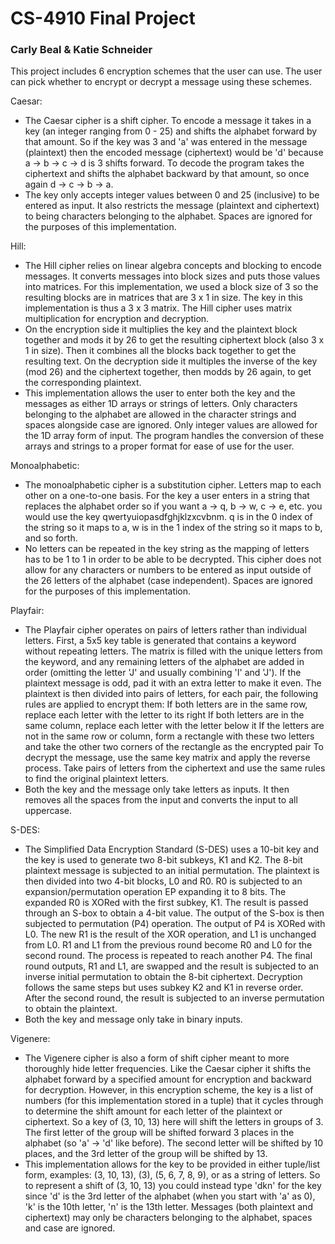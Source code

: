 # CS-4910 Final Project
### Carly Beal & Katie Schneider

This project includes 6 encryption schemes that the user can use. The user can pick whether to encrypt or decrypt a message using these schemes.

Caesar:
- The Caesar cipher is a shift cipher. To encode a message it takes in a key (an integer ranging from 0 - 25) and shifts the alphabet forward by that amount. So if the key was 3 and 'a' was entered in the message (plaintext) then the encoded message (ciphertext) would be 'd' because a -> b -> c -> d is 3 shifts forward. To decode the program takes the ciphertext and shifts the alphabet backward by that amount, so once again d -> c -> b -> a.
- The key only accepts integer values between 0 and 25 (inclusive) to be entered as input. It also restricts the message (plaintext and ciphertext) to being characters belonging to the alphabet. Spaces are ignored for the purposes of this implementation.

Hill:
- The Hill cipher relies on linear algebra concepts and blocking to encode messages. It converts messages into block sizes and puts those values into matrices. For this implementation, we used a block size of 3 so the resulting blocks are in matrices that are 3 x 1 in size. The key in this implementation is thus a 3 x 3 matrix. The Hill cipher uses matrix multiplication for encryption and decryption.
- On the encryption side it multiplies the key and the plaintext block together and mods it by 26 to get the resulting ciphertext block (also 3 x 1 in size). Then it combines all the blocks back together to get the resulting text. On the decryption side it multiples the inverse of the key (mod 26) and the ciphertext together, then modds by 26 again, to get the corresponding plaintext.
- This implementation allows the user to enter both the key and the messages as either 1D arrays or strings of letters. Only characters belonging to the alphabet are allowed in the character strings and spaces alongside case are ignored. Only integer values are allowed for the 1D array form of input. The program handles the conversion of these arrays and strings to a proper format for ease of use for the user.

Monoalphabetic:
- The monoalphabetic cipher is a substitution cipher. Letters map to each other on a one-to-one basis. For the key a user enters in a string that replaces the alphabet order so if you want a -> q, b -> w, c -> e, etc. you would use the key qwertyuiopasdfghjklzxcvbnm. q is in the 0 index of the string so it maps to a, w is in the 1 index of the string so it maps to b, and so forth.
- No letters can be repeated in the key string as the mapping of letters has to be 1 to 1 in order to be able to be decrypted. This cipher does not allow for any characters or numbers to be entered as input outside of the 26 letters of the alphabet (case independent). Spaces are ignored for the purposes of this implementation.

Playfair:
- The Playfair cipher operates on pairs of letters rather than individual letters. First, a 5x5 key table is generated that contains a keyword without repeating letters. The matrix is filled with the unique letters from the keyword, and any remaining letters of the alphabet are added in order (omitting the letter 'J' and usually combining 'I' and 'J'). If the plaintext message is odd, pad it with an extra letter to make it even. The plaintext is then divided into pairs of letters, for each pair, the following rules are applied to encrypt them:
  If both letters are in the same row, replace each letter with the letter to its right
  If both letters are in the same column, replace each letter with the letter below it
  If the letters are not in the same row or column, form a rectangle with these two
  letters and take the other two corners of the rectangle as the encrypted pair
To decrypt the message, use the same key matrix and apply the reverse process. Take pairs of letters from the ciphertext and use the same rules to find the original plaintext letters.
- Both the key and the message only take letters as inputs. It then removes all the spaces from the input and converts the input to all uppercase.

S-DES:
- The Simplified Data Encryption Standard (S-DES) uses a 10-bit key and the key is used to generate two 8-bit subkeys, K1 and K2. The 8-bit plaintext message is subjected to an initial permutation. The plaintext is then divided into two 4-bit blocks, L0 and R0. R0 is subjected to an expansion/permutation operation EP expanding it to 8 bits. The expanded R0 is XORed with the first subkey, K1. The result is passed through an S-box to obtain a 4-bit value. The output of the S-box is then subjected to permutation (P4) operation. The output of P4 is XORed with L0. The new R1 is the result of the XOR operation, and L1 is unchanged from L0. R1 and L1 from the previous round become R0 and L0 for the second round. The process is repeated to reach another P4. The final round outputs, R1 and L1, are swapped and the result is subjected to an inverse initial permutation to obtain the 8-bit ciphertext. Decryption follows the same steps but uses subkey K2 and K1 in reverse order. After the second round, the result is subjected to an inverse permutation to obtain the plaintext.
- Both the key and message only take in binary inputs.

Vigenere:
- The Vigenere cipher is also a form of shift cipher meant to more thoroughly hide letter frequencies. Like the Caesar cipher it shifts the alphabet forward by a specified amount for encryption and backward for decryption. However, in this encryption scheme, the key is a list of numbers (for this implementation stored in a tuple) that it cycles through to determine the shift amount for each letter of the plaintext or ciphertext. So a key of (3, 10, 13) here will shift the letters in groups of 3. The first letter of the group will be shifted forward 3 places in the alphabet (so 'a' -> 'd' like before). The second letter will be shifted by 10 places, and the 3rd letter of the group will be shifted by 13.
- This implementation allows for the key to be provided in either tuple/list form, examples: (3, 10, 13), (3), (5, 6, 7, 8, 9), or as a string of letters. So to represent a shift of (3, 10, 13) you could instead type 'dkn' for the key since 'd' is the 3rd letter of the alphabet (when you start with 'a' as 0), 'k' is the 10th letter, 'n' is the 13th letter. Messages (both plaintext and ciphertext) may only be characters belonging to the alphabet, spaces and case are ignored.

